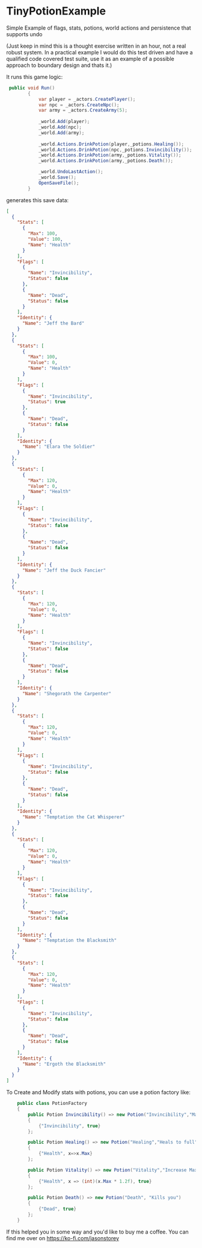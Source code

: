 # TinyPotionExample
Simple Example of flags, stats, potions, world actions and persistence that supports undo

(Just keep in mind this is a thought exercise written in an hour, not a real robust system. In a practical example I would do this test driven and have a qualified code covered test suite, use it as an example of a possible approach to boundary design and thats it.)

It runs this game logic:



```cs
 public void Run()
        {
            var player = _actors.CreatePlayer();
            var npc = _actors.CreateNpc();
            var army = _actors.CreateArmy(5);
            
            _world.Add(player);
            _world.Add(npc);
            _world.Add(army);
            
            _world.Actions.DrinkPotion(player,_potions.Healing());
            _world.Actions.DrinkPotion(npc,_potions.Invincibility());
            _world.Actions.DrinkPotion(army,_potions.Vitality());
            _world.Actions.DrinkPotion(army,_potions.Death());

            _world.UndoLastAction();
            _world.Save();
            OpenSaveFile();
        }
```

generates this save data:

```json
[
  {
    "Stats": [
      {
        "Max": 100,
        "Value": 100,
        "Name": "Health"
      }
    ],
    "Flags": [
      {
        "Name": "Invincibility",
        "Status": false
      },
      {
        "Name": "Dead",
        "Status": false
      }
    ],
    "Identity": {
      "Name": "Jeff the Bard"
    }
  },
  {
    "Stats": [
      {
        "Max": 100,
        "Value": 0,
        "Name": "Health"
      }
    ],
    "Flags": [
      {
        "Name": "Invincibility",
        "Status": true
      },
      {
        "Name": "Dead",
        "Status": false
      }
    ],
    "Identity": {
      "Name": "Elara the Soldier"
    }
  },
  {
    "Stats": [
      {
        "Max": 120,
        "Value": 0,
        "Name": "Health"
      }
    ],
    "Flags": [
      {
        "Name": "Invincibility",
        "Status": false
      },
      {
        "Name": "Dead",
        "Status": false
      }
    ],
    "Identity": {
      "Name": "Jeff the Duck Fancier"
    }
  },
  {
    "Stats": [
      {
        "Max": 120,
        "Value": 0,
        "Name": "Health"
      }
    ],
    "Flags": [
      {
        "Name": "Invincibility",
        "Status": false
      },
      {
        "Name": "Dead",
        "Status": false
      }
    ],
    "Identity": {
      "Name": "Shegorath the Carpenter"
    }
  },
  {
    "Stats": [
      {
        "Max": 120,
        "Value": 0,
        "Name": "Health"
      }
    ],
    "Flags": [
      {
        "Name": "Invincibility",
        "Status": false
      },
      {
        "Name": "Dead",
        "Status": false
      }
    ],
    "Identity": {
      "Name": "Temptation the Cat Whisperer"
    }
  },
  {
    "Stats": [
      {
        "Max": 120,
        "Value": 0,
        "Name": "Health"
      }
    ],
    "Flags": [
      {
        "Name": "Invincibility",
        "Status": false
      },
      {
        "Name": "Dead",
        "Status": false
      }
    ],
    "Identity": {
      "Name": "Temptation the Blacksmith"
    }
  },
  {
    "Stats": [
      {
        "Max": 120,
        "Value": 0,
        "Name": "Health"
      }
    ],
    "Flags": [
      {
        "Name": "Invincibility",
        "Status": false
      },
      {
        "Name": "Dead",
        "Status": false
      }
    ],
    "Identity": {
      "Name": "Ergoth the Blacksmith"
    }
  }
]
```

To Create and Modify stats with potions, you can use a potion factory like:

```cs
    public class PotionFactory
    {
        public Potion Invincibility() => new Potion("Invincibility","Makes you invincible")
        {
            {"Invincibility", true}
        };

        public Potion Healing() => new Potion("Healing","Heals to full")
        {
            {"Health", x=>x.Max}
        };

        public Potion Vitality() => new Potion("Vitality","Increase Max Health by 20%")
        {
            {"Health", x => (int)(x.Max * 1.2f), true}
        };

        public Potion Death() => new Potion("Death", "Kills you")
        {
            {"Dead", true}
        };
    }
```

If this helped you in some way and you'd like to buy me a coffee. You can find me over on https://ko-fi.com/jasonstorey

